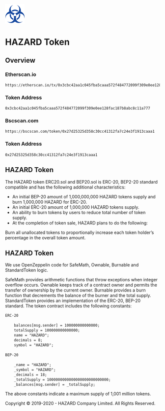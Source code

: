 <img src="https://github.com/AthitSaenwaet/token-distribution/blob/main/images/logo.png" width="64" height="64">

# HAZARD Token

## Overview

### Etherscan.io

    https://etherscan.io/tx/0x3cbc42aa1c045fba5caaa572f484772099f309e0ee128fac187b8abc8c11a777

### Token Address

    0x3cbc42aa1c045fba5caaa572f484772099f309e0ee128fac187b8abc8c11a777

### Bscscan.com

    https://bscscan.com/token/0x27d25325d358c30cc41312fa7c24e3f1913caaa1

### Token Address

    0x27d25325d358c30cc41312fa7c24e3f1913caaa1

## HAZARD Token

The HAZARD token ERC20.sol and BEP20.sol is ERC-20, BEP2-20 standard compatible and has the following additional characteristics:

- An initial BEP-20 amount of 1,000,000,000 HAZARD tokens supply and burn 1,000,000 HAZARD for ERC-20.
- An initial ERC-20 amount of 1,000,000 HAZARD tokens supply.
- An ability to burn tokens by users to reduce total number of token supply.
- At the completion of token sale, HAZARD plans to do the following:

Burn all unallocated tokens to proportionally increase each token holder’s percentage in the overall token amount.

## HAZARD Token

We use OpenZeppelin code for SafeMath, Ownable, Burnable and StandardToken logic.

SafeMath provides arithmetic functions that throw exceptions when integer overflow occurs.
Ownable keeps track of a contract owner and permits the transfer of ownership by the current owner.
Burnable provides a burn function that decrements the balance of the burner and the total supply.
StandardToken provides an implementation of the ERC-20, BEP-20 standard.
The token contract includes the following constants:

    ERC-20

        balances[msg.sender] = 100000000000000;
        totalSupply = 100000000000000;
        name = "HAZARD";
        decimals = 8;
        symbol = "HAZARD";

    BEP-20

        _name = "HAZARD";
        _symbol = "HAZARD";
        _decimals = 18;
        _totalSupply = 1000000000000000000000000000;
        _balances[msg.sender] = _totalSupply;

The above constants indicate a maximum supply of 1,001 million tokens.

Copyright © 2019-2020 - HAZARD Company Limited. All Rights Reserved.
